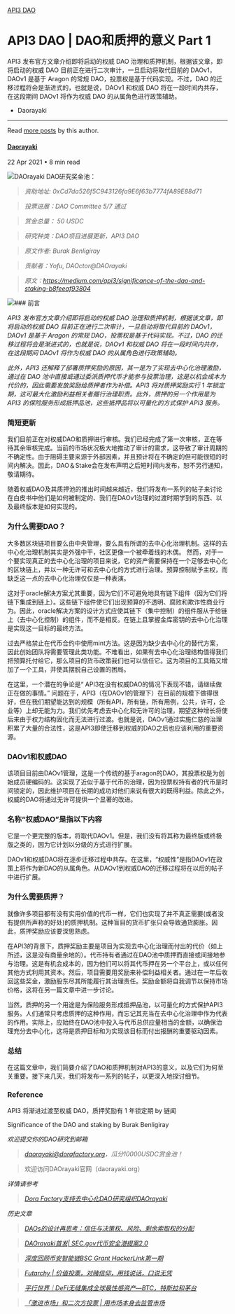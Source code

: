 


[API3 DAO](/tag/api3-dao/)

API3 DAO | DAO和质押的意义 Part 1
===========================


API3 发布官方文章介绍即将启动的权威 DAO 治理和质押机制，根据该文章，即将启动的权威 DAO 目前正在进行二次审计，一旦启动将取代目前的 DAOv1，DAOv1 是基于 Aragon 的常规 DAO，投票权是基于代码实现。不过，DAO 的迁移过程将会是渐进式的，也就是说，DAOv1 和权威 DAO 将在一段时间内共存，在这段期间 DAOv1 将作为权威 DAO 的从属角色进行政策辅助。




* Daorayaki
---------


Read [more posts](/author/daorayaki/) by this author.



#### [Daorayaki](/author/daorayaki/)



22 Apr 2021
• 8 min read







![](http://daorayaki.org/content/images/2021/04/----_20210422091307.png)DAOrayaki DAO研究奖金池：


> *资助地址: 0xCd7da526f5C943126fa9E6f63b7774fA89E88d71*


> *投票进展：DAO Committee 5/7 通过*


> *赏金总量： 50 USDC*


> *研究种类：DAO项目进展更新，API3 DAO*


> *原文作者: Burak Benligiray*


> *贡献者：Yofu, DAOctor@DAOrayaki*


> *原文：https://medium.com/api3/significance-of-the-dao-and-staking-b8feeaf93804*

![](http://daorayaki.org/content/images/2021/04/1.jpg)### 前言

*API3 发布官方文章介绍即将启动的权威 DAO 治理和质押机制，根据该文章，即将启动的权威 DAO 目前正在进行二次审计，一旦启动将取代目前的 DAOv1，DAOv1 是基于 Aragon 的常规 DAO，投票权是基于代码实现。不过，DAO 的迁移过程将会是渐进式的，也就是说，DAOv1 和权威 DAO 将在一段时间内共存，在这段期间 DAOv1 将作为权威 DAO 的从属角色进行政策辅助。*

 *此外，API3 还解释了部署质押奖励的原因，其一是为了实现去中心化治理激励，通过在 DAO 池中直接或通过委派质押代币才能参与投票治理，这是以机会成本为代价的，因此需要发放奖励给质押者作为补偿。API3 将对质押奖励实行 1 年锁定期，这可最大化激励利益相关者履行治理职责。此外，质押的另一个作用是为 API3 的保险服务形成抵押品池，这些抵押品将以可量化的方式保护 API3 服务。*

### 简短更新

我们目前正在对权威DAO和质押进行审核。我们已经完成了第一次审核，正在等待其余审核完成。当前的市场状况极大地推动了审计的需求，这导致了审计周期的不确定性。由于阻碍主要来源于外部因素，并且预计将在不确定的但可能很短的时间内解决。因此，DAO＆Stake会在发布声明之后短时间内发布，恕不另行通知，敬请期待。

随着权威DAO及其质押池的推出时间越来越近，我们将发布一系列的帖子来讨论在白皮书中他们是如何被制定的、我们在DAOv1治理的过渡时期学到的东西、以及最终版本是如何实现的。

### 为什么需要DAO？

大多数区块链项目要么由中央管理，要么具有所谓的去中心化治理机制。这样的去中心化治理机制其实是外强中干，社区更像一个被牵着线的木偶。 然而，对于一个要实现真正的去中心化治理的项目来说，它的资产需要保持在一个足够去中心化的区块链上，并以一种无许可和去中心化的方式进行治理。预算控制赋予主权，而缺乏这一点的去中心化治理仅仅是一种表演。

这对于oracle解决方案尤其重要，因为它们不可避免地具有链下组件（因为它们将链下集成到链上）。这些链下组件使它们出现预算的不透明、腐败和欺诈性商业行为。因此，oracle解决方案的设计方式应使其链下（集中控制）的组件服从于给链上（去中心化控制）的组件，而不是相反。在链上且掌握金库密钥的去中心化治理是实现这一目标的最终方法。

过去严格禁止在代币合约中使用mint方法。这是因为缺少去中心化的替代方案，因此创始团队将需要管理此类功能。不难看出，如果有去中心化治理结构值得我们把预算托付给它，那么项目的货币政策我们也可以信任它。这为项目的工具箱又增加了一个工具，并使其摆脱自己设置的困局。

在这里，一个潜在的争论是“ API3在没有权威DAO的情况下表现不错，请继续做正在做的事情。” 问题在于，API3（在DAOv1的管理下）在目前的规模下做得很好，但在我们期望能达到的规模（所有API，所有链，所有用例，公共，许可，企业等）上却无能为力。我们优先考虑去中心化和无许可的治理，期望这种增长将使后来由于权力结构固化而无法进行过渡。也就是说，DAOv1通过实施仁慈的治理积累了大量的合法性，这是API3即使迁移到权威的DAO之后也应该利用的重要资源。

### DAOv1和权威DAO

该项目目前由DAOv1管理，这是一个传统的基于aragon的DAO，其投票权是为创始成员硬编码的。这实现了近似于基于代币的治理，因为投票权持有者的代币是时间锁定的，因此维护项目在长期的成功对他们来说有很大的既得利益。除此之外，权威的DAO将通过无许可提供一个显著的改进。

### 名称“权威DAO”是指以下内容

它是一个更完整的版本，将取代DAOv1。但是，我们没有将其称为最终版或终极版之类的，因为它计划以分级的方式进行扩展。

DAOv1和权威DAO将在逐步迁移过程中共存。在这里，“权威性”是指DAOv1在政策上将作为新DAO的从属角色。从DAOv1到权威DAO的迁移过程将在以后的帖子中进行扩展。

### 为什么需要质押？

就像许多项目都有没有实用价值的代币一样，它们也实现了并不真正需要(或者没有提供所声称的好处)的质押机制。这种盲目的货币扩张只会导致通货膨胀。因此，质押奖励应该要深思熟虑。

在API3的背景下，质押奖励主要是项目为实现去中心化治理而付出的代价（如上所述，这是没有商量余地的）。代币持有者通过在DAO池中质押而直接或间接地参与治理。这是有机会成本的，因为他们可以将其代币押在另一个平台上，或以任何其他方式利用其资本。然后，项目需要用奖励来补偿利益相关者。通过在一年后收回这些奖金，激励股东尽其所能履行其治理责任。奖励金额将自我调节以保持市场价格，这将在另一篇文章中进一步讨论。

当然，质押的另一个用途是为保险服务形成抵押品池，以可量化的方式保护API3服务。人们通常只考虑质押的这种作用，而忘记其充当在去中心化治理中作为代表的作用。实际上，应始终在DAO池中投入与代币总供应量相当的金额，以确保治理充分去中心化，这将是质押目标和为实现该目标而付出报酬的重要驱动因素。

### 总结

在这篇文章中，我们简要介绍了DAO和质押机制对API3的意义，以及它们为何至关重要。接下来几天，我们将发布一系列的帖子，以更深入地探讨细节。

### Reference

API3 将渐进过渡至权威 DAO，质押奖励有 1 年锁定期 by 链闻

Significance of the DAO and staking by Burak Benligiray

*欢迎提交你的DAO研究到邮箱*


> *daorayaki@dorafactory.org，瓜分10000USDC赏金池！*


> 欢迎访问DAOrayaki官网（daorayaki.org）

*详情请参考*


> *[Dora Factory支持去中心化DAO研究组织DAOrayaki](http://mp.weixin.qq.com/s?__biz=MzkyNDIxMTM4Ng==&mid=2247483808&idx=1&sn=df951c963f866525ac1a63395be0d28d&chksm=c1d80075f6af8963e9eece49f88b2455402395dd36020293af9bfa9a40a7ed9c227f669dea1c&scene=21#wechat_redirect)*

*历史文章*


> *[DAOs的设计再思考：信任与决策权、风险、剩余索取权的分配](http://mp.weixin.qq.com/s?__biz=MzkyNDIxMTM4Ng==&mid=2247484100&idx=1&sn=336bdc7b92314aeea4f24fcddaf2d165&chksm=c1d80311f6af8a07a18fd5e9aa0226d011283575c6707d2bd241afc93258a72c13e38d84ba27&scene=21#wechat_redirect)*


> *[DAOrayaki首发| SEC.gov代币安全港提案2.0](http://mp.weixin.qq.com/s?__biz=MzkyNDIxMTM4Ng==&mid=2247484100&idx=2&sn=34ecbf7ecfa2e32646d69026c550c555&chksm=c1d80311f6af8a0726e84cf990c874002fead7a5f6f3cedd45a216064a4f7ae80185a1356172&scene=21#wechat_redirect)*


> *[深度回顾币安智能链BSC Grant HackerLink第一期](http://mp.weixin.qq.com/s?__biz=MzkyNDIxMTM4Ng==&mid=2247484046&idx=1&sn=72f298e4d41833d6f39340deed5bf424&chksm=c1d8035bf6af8a4de7934291b2f6cff23bd0f808b57d65ccc177266bdf7649516e103cf35cbe&scene=21#wechat_redirect)*


> *[Futarchy | 价值投票，对赌信仰，用钱说话，口说无凭](http://mp.weixin.qq.com/s?__biz=MzkyNDIxMTM4Ng==&mid=2247484004&idx=1&sn=433b36bc5b077011f5abdd8b83c802b2&chksm=c1d803b1f6af8aa74094f3c2d14ca2b9d22d807a5fdc4374cbe6f5f55b8e33d585d61604f07e&scene=21#wechat_redirect)*


> *[平行世界｜DeFi无缝集成全球最性感资产—BTC，特斯拉和茅台](http://mp.weixin.qq.com/s?__biz=MzkyNDIxMTM4Ng==&mid=2247483954&idx=1&sn=d0a5a470a969e9aa9d9f6a6b2bb89232&chksm=c1d803e7f6af8af1574df947cb8be6710937f0a5f30978c255acf81ec02b989b86d184a2e205&scene=21#wechat_redirect)*


> *[「激进市场」和二次方投票 | 用市场本身去监管市场](http://mp.weixin.qq.com/s?__biz=MzkyNDIxMTM4Ng==&mid=2247483861&idx=1&sn=4e8b5b58a53a942df10fd7e38147ae61&chksm=c1d80000f6af8916f92328a4dc051a92c6836fe6b35bdd762dcb002e944d7663a94b63254e59&scene=21#wechat_redirect)*




